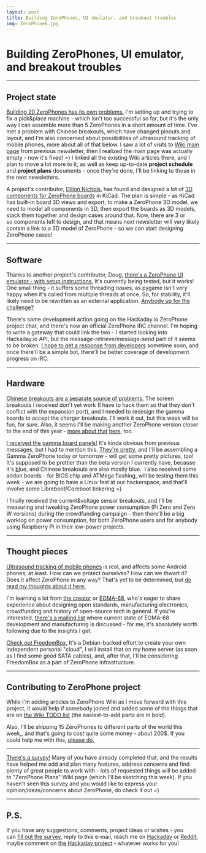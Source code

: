 ```yaml
---
layout: post
title: Building ZeroPhones, UI emulator, and breakout troubles
img: ZeroPhone6.jpg
---
```


# Building ZeroPhones, UI emulator, and breakout troubles

---

## Project state

[Building 20 ZeroPhones has its own problems.](https://hackaday.io/project/19035/log/60349) I'm setting up and trying to fix a pick&place machine - which isn't too successful so far, but it's the only way I can assemble more than 5 ZeroPhones in a short amount of time. I've met a problem with Chinese breakouts, which have changed pinouts and layout, and I'm also concerned about possibilities of ultrasound tracking of mobile phones, more about all of that below. I saw a lot of visits to [Wiki main page](http://wiki.zerophone.org/index.php/Main_Page) from previous newsletter, then I realized the main page was actually empty - now it's fixed! =) I linked all the existing Wiki articles there, and I plan to move a lot more to it, as well as keep up-to-date **project schedule** and **project plans** documents - once they're done, I'll be linking to those in the next newsletters.  

A project's contributor, [Dillon Nichols](https://tinkerer.us/), has found and designed a lot of [3D components for ZeroPhone boards](https://github.com/ZeroPhone/ZeroPhone-PCBs/issues/12) in KiCad. The plan is simple - as KiCad has built-in board 3D views and export, to make a ZeroPhone 3D model, we need to model all components in 3D, then export the boards as 3D models, stack them together and design cases around that. Now, there are 3 or so components left to design, and that means next newsletter will very likely contain a link to a 3D model of ZeroPhone - so we can start designing ZeroPhone cases!  

---

## Software

Thanks to another project's contributor, Doug, [there's a ZeroPhone UI emulator - with setup instructions.](http://wiki.zerophone.org/index.php/PyLCI_emulator_setup) It's currently being tested, but it works! One small thing - it suffers some threading issues, as pygame isn't very happy when it's called from multiple threads at once. So, for stability, it'll likely need to be rewritten as an external application. [Anybody up for the challenge?](https://github.com/ZeroPhone/pyLCI/issues/10)  

There's some development action going on the Hackaday.io ZeroPhone project chat, and there's now an official ZeroPhone IRC channel. I'm hoping to write a gateway that could link the two - I started looking into Hackaday.io API, but the message-retrieve/message-send part of it seems to be broken. [I hope to get a response from developers](https://hackaday.io/project/5602-hackaday-api/discussion-86181) sometime soon, and once there'll be a simple bot, there'll be better coverage of development progress on IRC. 

---

## Hardware

[Chinese breakouts are a separate source of problems.](https://hackaday.io/project/19035/log/60346) The screen breakouts I received don't yet work (I have to hack them so that they don't conflict with the expansion port), and I needed to redesign the gamma boards to accept the charger breakouts. I'll work it out, but this week will be fun, for sure. Also, it seems I'll be making another ZeroPhone version closer to the end of this year - [more about that](https://hackaday.io/project/19035/log/60346#prz) [here](https://hackaday.io/project/19035/log/60346#prz), too.  

[I received the gamma board panels!](https://cdn.hackaday.io/images//9736321496058721929.JPG) It's kinda obvious from previous messages, but I had to mention this. [They're pretty,](https://cdn.hackaday.io/images//3568271496058830452.JPG) and I'll be assembling a Gamma ZeroPhone today or tomorrow - will get some pretty pictures, too! It's supposed to be prettier than the beta version I currently have, because it's [b](http://orig08.deviantart.net/49d7/f/2017/044/b/2/i_got_you_blue_by_sherapythock-daz0jrb.png)[l](http://orig08.deviantart.net/49d7/f/2017/044/b/2/i_got_you_blue_by_sherapythock-daz0jrb.png)ue, and Chinese breakouts are also mostly blue.  I also received some addon boards - for BIOS chip and ATMega flashing, will be testing them this week - we are going to have a Linux fest at our hackerspace, and that'll involve some Libreboot/Coreboot tinkering =)  

I finally received the current&voltage sensor breakouts, and I'll be measuring and tweaking ZeroPhone power consumption (Pi Zero and Zero W versions) during the crowdfunding campaign - then there'll be a big worklog on power consumption, for both ZeroPhone users and for anybody using Raspberry Pi in their low-power projects.  

---

## Thought pieces

[Ultrasound tracking of mobile phones](http://hackaday.com/2017/05/04/ultrasonic-tracking-beacons/) is real, and affects some Android phones, at least. How can we protect ourselves? How can we thwart it? Does it affect ZeroPhone in any way? That's yet to be determined, but [do read my thoughts about it here.](https://hackaday.io/project/19035/log/60071)  

I'm learning a lot from [the creator](http://rhombus-tech.net/) or [EOMA-68](https://www.crowdsupply.com/eoma68/micro-desktop), who's eager to share experience about designing open standards, manufacturing electronics, crowdfunding and history of open-source tech in general. If you're interested, [there's a mailing list](http://lists.phcomp.co.uk/mailman/listinfo/arm-netbook) where current state of EOMA-68 development and manufacturing is discussed - for me, it's absolutely worth following due to the insights I get.  

[Check out FreedomBox.](https://freedombox.org/) It's a Debian-backed effort to create your own independent personal "cloud", I will install that on my home server (as soon as I find some good SATA cables), and, after that, I'll be considering FreedomBox as a part of ZeroPhone infrastructure.  

---

## Contributing to ZeroPhone project

While I'm adding articles to ZeroPhone Wiki as I move forward with this project, it would help if somebody joined and added some of the things that are on [the Wiki TODO list](http://wiki.zerophone.org/index.php/Contribution_Priorities#Moving_project_information_to_this_Wiki) (the easiest-to-add parts are in bold).  

Also, I'll be shipping 15 ZeroPhones to different parts of the world this week,, and that's going to cost quite some money - about 200$. If you could help me with this, [please do.](https://www.paypal.me/ZeroPhone)

* * *

[There's a survey!](https://zerophone.github.io/newsletter/survey/) Many of you have already completed that, and the results have helped me add and plan many features, address concerns and find plenty of great people to work with - lots of requested things will be added to "ZeroPhone Plans" Wiki page (which I'll be sketching this week). If you haven't seen this survey and you would like to express your opinion/ideas/concerns about ZeroPhone, do check it out =)

---

## P.S.

If you have any suggestions, comments, project ideas or wishes - you can [fill out the survey](https://zerophone.github.io/newsletter/survey/), reply to this e-mail, reach me on [Hackaday](https://hackaday.io/CRImier) or [Reddit](https://www.reddit.com/user/CRImier), maybe comment on [the Hackaday project](https://hackaday.io/project/19035) - whatever works for you!
